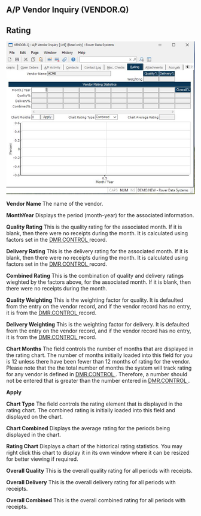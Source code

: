 ##  A/P Vendor Inquiry (VENDOR.Q)

<PageHeader />

##  Rating

![](./VENDOR-Q-9.jpg)

**Vendor Name** The name of the vendor.  
  
**MonthYear** Displays the period (month-year) for the associated information.  
  
**Quality Rating** This is the quality rating for the associated month. If it is blank, then there were no receipts during the month. It is calculated using factors set in the [ DMR.CONTROL ](../../../../PUR-OVERVIEW/PUR-ENTRY/DMR-CONTROL/README.md) record.   
  
**Delivery Rating** This is the delivery rating for the associated month. If it is blank, then there were no receipts during the month. It is calculated using factors set in the [ DMR.CONTROL ](../../../../PUR-OVERVIEW/PUR-ENTRY/DMR-CONTROL/README.md) record.   
  
**Combined Rating** This is the combination of quality and delivery ratings
wieghted by the factors above, for the associated month. If it is blank, then
there were no receipts during the month.  
  
**Quality Weighting** This is the weighting factor for quality. It is defaulted from the entry on the vendor record, and if the vendor record has no entry, it is from the [ DMR.CONTROL ](../../../../PUR-OVERVIEW/PUR-ENTRY/DMR-CONTROL/README.md) record.   
  
**Delivery Weighting** This is the weighting factor for delivery. It is defaulted from the entry on the vendor record, and if the vendor record has no entry, it is from the [ DMR.CONTROL ](../../../../PUR-OVERVIEW/PUR-ENTRY/DMR-CONTROL/README.md) record.   
  
**Chart Months** The field controls the number of months that are displayed in the rating chart. The number of months initially loaded into this field for you is 12 unless there have been fewer than 12 months of rating for the vendor. Please note that the the total number of months the system will track rating for any vendor is defined in [ DMR.CONTROL ](../../../../PUR-OVERVIEW/PUR-ENTRY/DMR-CONTROL/README.md) . Therefore, a number should not be entered that is greater than the number entered in [ DMR.CONTROL ](../../../../PUR-OVERVIEW/PUR-ENTRY/DMR-CONTROL/README.md) .   
  
**Apply**  
  
**Chart Type** The field controls the rating element that is displayed in the
rating chart. The combined rating is initially loaded into this field and
displayed on the chart.  
  
**Chart Combined** Displays the average rating for the periods being displayed
in the chart.  
  
**Rating Chart** Displays a chart of the historical rating statistics. You may
right click this chart to display it in its own window where it can be resized
for better viewing if required.  
  
**Overall Quality** This is the overall quality rating for all periods with
receipts.  
  
**Overall Delivery** This is the overall delivery rating for all periods with
receipts.  
  
**Overall Combined** This is the overall combined rating for all periods with
receipts.  
  
  
<badge text= "Version 8.10.57" vertical="middle" />

<PageFooter />